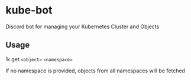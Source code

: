 # kube-bot

Discord bot for managing your Kubernetes Cluster and Objects

## Usage

!k get `<object>` `<namespace>`

If no namespace is provided, objects from all namespaces will be fetched